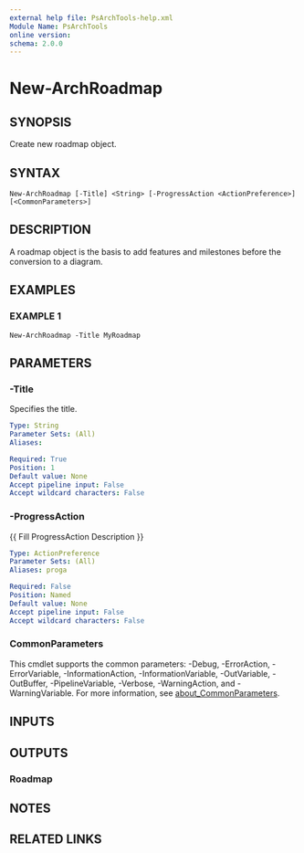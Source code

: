 ```yaml
---
external help file: PsArchTools-help.xml
Module Name: PsArchTools
online version:
schema: 2.0.0
---
```


# New-ArchRoadmap

## SYNOPSIS
Create new roadmap object.

## SYNTAX

```
New-ArchRoadmap [-Title] <String> [-ProgressAction <ActionPreference>] [<CommonParameters>]
```

## DESCRIPTION
A roadmap object is the basis to add features and milestones before the conversion to a diagram.

## EXAMPLES

### EXAMPLE 1
```
New-ArchRoadmap -Title MyRoadmap
```

## PARAMETERS

### -Title
Specifies the title.

```yaml
Type: String
Parameter Sets: (All)
Aliases:

Required: True
Position: 1
Default value: None
Accept pipeline input: False
Accept wildcard characters: False
```

### -ProgressAction
{{ Fill ProgressAction Description }}

```yaml
Type: ActionPreference
Parameter Sets: (All)
Aliases: proga

Required: False
Position: Named
Default value: None
Accept pipeline input: False
Accept wildcard characters: False
```

### CommonParameters
This cmdlet supports the common parameters: -Debug, -ErrorAction, -ErrorVariable, -InformationAction, -InformationVariable, -OutVariable, -OutBuffer, -PipelineVariable, -Verbose, -WarningAction, and -WarningVariable. For more information, see [about_CommonParameters](http://go.microsoft.com/fwlink/?LinkID=113216).

## INPUTS

## OUTPUTS

### Roadmap
## NOTES

## RELATED LINKS
